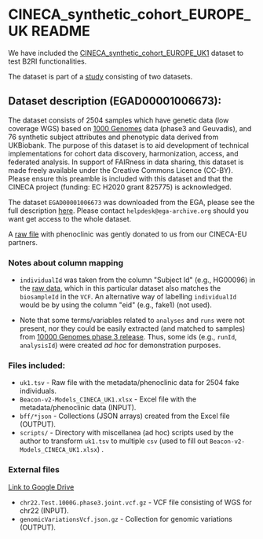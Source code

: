 # CINECA_synthetic_cohort_EUROPE_UK README

We have included the [CINECA_synthetic_cohort_EUROPE_UK1](https://www.cineca-project.eu/cineca-synthetic-datasets) dataset to test B2RI functionalities.

The dataset is part of a [study](https://ega-archive.org/studies/EGAS00001002472) consisting of two datasets.

## Dataset description (EGAD00001006673):
The dataset consists of 2504 samples which have genetic data (low coverage WGS) based on [1000 Genomes](https://www.nature.com/articles/nature15393) data (phase3 and Geuvadis), and 76 synthetic subject attributes and phenotypic data derived from UKBiobank. The purpose of this dataset is to aid development of technical implementations for cohort data discovery, harmonization, access, and federated analysis. In support of FAIRness in data sharing, this dataset is made freely available under the Creative Commons Licence (CC-BY). Please ensure this preamble is included with this dataset and that the CINECA project (funding: EC H2020 grant 825775) is acknowledged.

The dataset `EGAD00001006673` was downloaded from the EGA, please see the full description [here](https://ega-archive.org/datasets/EGAD00001006673). Please contact `helpdesk@ega-archive.org` should you want get access to the whole dataset.

A [raw file](./uk1.tsv) with phenoclinic was gently donated to us from our CINECA-EU partners. 

 
### Notes about column mapping
* `individualId` was taken from the column "Subject Id" (e.g., HG00096) in the [raw data](./uk1.tsv), which in this particular dataset also matches the `biosampleId` in the `VCF`. An alternative way of labelling `individualId` would be by using the column "eid" (e.g., fake1) (not used).

* Note that some terms/variables related to `analyses` and `runs` were not present, nor they could be easily extracted (and matched to samples) from [10000 Genomes phase 3 release](https://www.internationalgenome.org/data-portal/data-collection/phase-3). Thus, some ids (e.g., `runId`, `analysisId`) were created _ad hoc_ for demonstration purposes. 

### Files included:

* `uk1.tsv` - Raw file with the metadata/phenoclinic data for 2504 fake individuals.
* `Beacon-v2-Models_CINECA_UK1.xlsx` - Excel file with the metadata/phenoclinic data (INPUT).
* `bff/*json` - Collections (JSON arrays) created from the Excel file (OUTPUT).
* `scripts/` - Directory with miscellanea (ad hoc) scripts used by the author to transform `uk1.tsv` to multiple `csv` (used to fill out `Beacon-v2-Models_CINECA_UK1.xlsx`) .

### External files

[Link to Google Drive](https://drive.google.com/drive/folders/1-UqAOW_jHrpuc-fx3BnDNkI0yCUxSTuO?usp=sharing)
* `chr22.Test.1000G.phase3.joint.vcf.gz` - VCF file consisting of WGS for chr22 (INPUT).
* `genomicVariationsVcf.json.gz` - Collection for genomic variations (OUTPUT).
